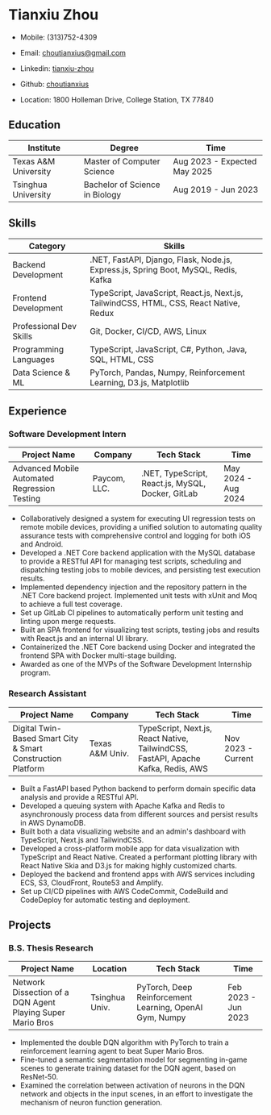 # Tianxiu Zhou

- Mobile: (313)752-4309
- Email: [choutianxius@gmail.com](mailto:choutianxius@gmail.com)
- Linkedin: [tianxiu-zhou](https://www.linkedin.com/in/tianxiu-zhou)
- Github: [choutianxius](https://github.com/choutianxius)

- Location: 1800 Holleman Drive, College Station, TX 77840

## Education

| Institute            | Degree                         | Time                         |
| -------------------- | ------------------------------ | ---------------------------- |
| Texas A&M University | Master of Computer Science     | Aug 2023 - Expected May 2025 |
| Tsinghua University  | Bachelor of Science in Biology | Aug 2019 - Jun 2023          |

## Skills

| Category                | Skills                                                       |
| ----------------------- | ------------------------------------------------------------ |
| Backend Development     | .NET, FastAPI, Django, Flask, Node.js, Express.js, Spring Boot, MySQL, Redis, Kafka |
| Frontend Development    | TypeScript, JavaScript, React.js, Next.js, TailwindCSS, HTML, CSS, React Native, Redux |
| Professional Dev Skills | Git, Docker, CI/CD, AWS, Linux                               |
| Programming Languages   | TypeScript, JavaScript, C#, Python, Java, SQL, HTML, CSS     |
| Data Science & ML       | PyTorch, Pandas, Numpy, Reinforcement Learning, D3.js, Matplotlib |

## Experience

### Software Development Intern

| Project Name                                 | Company      | Tech Stack                                        | Time                |
| -------------------------------------------- | ------------ | ------------------------------------------------- | ------------------- |
| Advanced Mobile Automated Regression Testing | Paycom, LLC. | .NET, TypeScript, React.js, MySQL, Docker, GitLab | May 2024 - Aug 2024 |

- Collaboratively designed a system for executing UI regression tests on remote mobile devices, providing a unified solution to automating quality assurance tests with comprehensive control and logging for both iOS and Android.
- Developed a .NET Core backend application with the MySQL database to provide a RESTful API for managing test scripts, scheduling and dispatching testing jobs to mobile devices, and persisting test execution results.
- Implemented dependency injection and the repository pattern in the .NET Core backend project. Implemented unit tests with xUnit and Moq to achieve a full test coverage.
- Set up GitLab CI pipelines to automatically perform unit testing and linting upon merge requests.
- Built an SPA frontend for visualizing test scripts, testing jobs and results with React.js and an internal UI library.
- Containerized the .NET Core backend using Docker and integrated the frontend SPA with Docker multi-stage building.
- Awarded as one of the MVPs of the Software Development Internship program.

### Research Assistant

| Project Name                                                | Company         | Tech Stack                                                   | Time               |
| ----------------------------------------------------------- | --------------- | ------------------------------------------------------------ | ------------------ |
| Digital Twin-Based Smart City & Smart Construction Platform | Texas A&M Univ. | TypeScript, Next.js, React Native, TailwindCSS, FastAPI, Apache Kafka, Redis, AWS | Nov 2023 - Current |

- Built a FastAPI based Python backend to perform domain specific data analysis and provide a RESTful API.
- Developed a queuing system with Apache Kafka and Redis to asynchronously process data from different sources and persist results in AWS DynamoDB.
- Built both a data visualizing website and an admin's dashboard with TypeScript, Next.js and TailwindCSS.
- Developed a cross-platform mobile app for data visualization with TypeScript and React Native. Created a performant plotting library with React Native Skia and D3.js for making highly customized charts.
- Deployed the backend and frontend apps with AWS services including ECS, S3, CloudFront, Route53 and Amplify.
- Set up CI/CD pipelines with AWS CodeCommit, CodeBuild and CodeDeploy for automatic testing and deployment.

## Projects

### B.S. Thesis Research

| Project Name                                               | Location       | Tech Stack                                              | Time                |
| ---------------------------------------------------------- | -------------- | ------------------------------------------------------- | ------------------- |
| Network Dissection of a DQN Agent Playing Super Mario Bros | Tsinghua Univ. | PyTorch, Deep Reinforcement Learning, OpenAI Gym, Numpy | Feb 2023 - Jun 2023 |

- Implemented the double DQN algorithm with PyTorch to train a reinforcement learning agent to beat Super Mario Bros.
- Fine-tuned a semantic segmentation model for segmenting in-game scenes to generate training dataset for the DQN agent, based on ResNet-50.
- Examined the correlation between activation of neurons in the DQN network and objects in the input scenes, in an effort to investigate the mechanism of neuron function generation.
